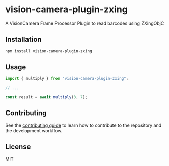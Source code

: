 # vision-camera-plugin-zxing

A VisionCamera Frame Processor Plugin to read barcodes using ZXingObjC

## Installation

```sh
npm install vision-camera-plugin-zxing
```

## Usage

```js
import { multiply } from "vision-camera-plugin-zxing";

// ...

const result = await multiply(3, 7);
```

## Contributing

See the [contributing guide](CONTRIBUTING.md) to learn how to contribute to the repository and the development workflow.

## License

MIT
